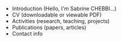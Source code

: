 - Introduction (Hello, I'm Sabrine CHEBBI...)
- CV (downloadable or viewable PDF)
- Activities (research, teaching, projects)
- Publications (papers, articles)
- Contact info
